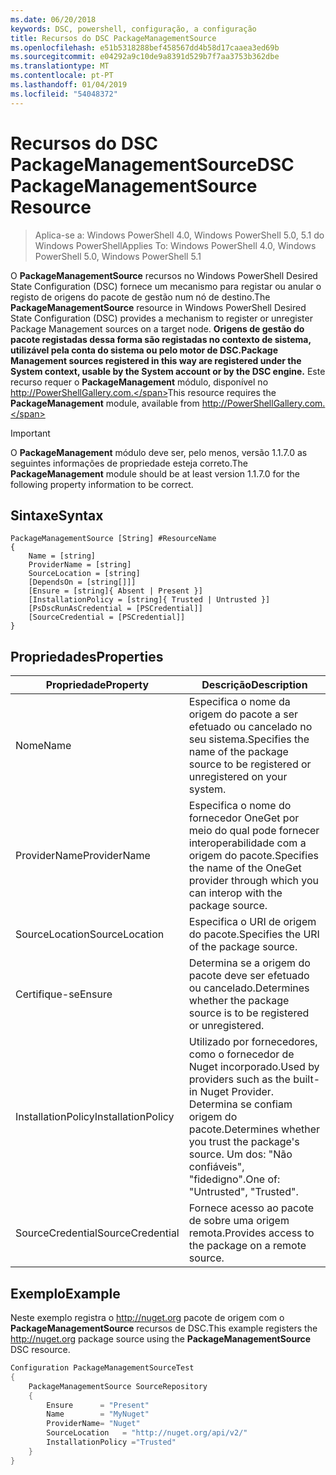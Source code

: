 ```yaml
---
ms.date: 06/20/2018
keywords: DSC, powershell, configuração, a configuração
title: Recursos do DSC PackageManagementSource
ms.openlocfilehash: e51b5318288bef458567dd4b58d17caaea3ed69b
ms.sourcegitcommit: e04292a9c10de9a8391d529b7f7aa3753b362dbe
ms.translationtype: MT
ms.contentlocale: pt-PT
ms.lasthandoff: 01/04/2019
ms.locfileid: "54048372"
---
```

# <a name="dsc-packagemanagementsource-resource"></a><span data-ttu-id="c65da-103">Recursos do DSC PackageManagementSource</span><span class="sxs-lookup"><span data-stu-id="c65da-103">DSC PackageManagementSource Resource</span></span>

> <span data-ttu-id="c65da-104">Aplica-se a: Windows PowerShell 4.0, Windows PowerShell 5.0, 5.1 do Windows PowerShell</span><span class="sxs-lookup"><span data-stu-id="c65da-104">Applies To: Windows PowerShell 4.0, Windows PowerShell 5.0, Windows PowerShell 5.1</span></span>

<span data-ttu-id="c65da-105">O **PackageManagementSource** recursos no Windows PowerShell Desired State Configuration (DSC) fornece um mecanismo para registar ou anular o registo de origens do pacote de gestão num nó de destino.</span><span class="sxs-lookup"><span data-stu-id="c65da-105">The **PackageManagementSource** resource in Windows PowerShell Desired State Configuration (DSC) provides a mechanism to register or unregister Package Management sources on a target node.</span></span> <span data-ttu-id="c65da-106">**Origens de gestão do pacote registadas dessa forma são registadas no contexto de sistema, utilizável pela conta do sistema ou pelo motor de DSC.**</span><span class="sxs-lookup"><span data-stu-id="c65da-106">**Package Management sources registered in this way are registered under the System context, usable by the System account or by the DSC engine.**</span></span> <span data-ttu-id="c65da-107">Este recurso requer o **PackageManagement** módulo, disponível no http://PowerShellGallery.com.</span><span class="sxs-lookup"><span data-stu-id="c65da-107">This resource requires the **PackageManagement** module, available from http://PowerShellGallery.com.</span></span>

> [!IMPORTANT]
> <span data-ttu-id="c65da-108">O **PackageManagement** módulo deve ser, pelo menos, versão 1.1.7.0 as seguintes informações de propriedade esteja correto.</span><span class="sxs-lookup"><span data-stu-id="c65da-108">The **PackageManagement** module should be at least version 1.1.7.0 for the following property information to be correct.</span></span>

## <a name="syntax"></a><span data-ttu-id="c65da-109">Sintaxe</span><span class="sxs-lookup"><span data-stu-id="c65da-109">Syntax</span></span>

```
PackageManagementSource [String] #ResourceName
{
    Name = [string]
    ProviderName = [string]
    SourceLocation = [string]
    [DependsOn = [string[]]]
    [Ensure = [string]{ Absent | Present }]
    [InstallationPolicy = [string]{ Trusted | Untrusted }]
    [PsDscRunAsCredential = [PSCredential]]
    [SourceCredential = [PSCredential]]
}
```

## <a name="properties"></a><span data-ttu-id="c65da-110">Propriedades</span><span class="sxs-lookup"><span data-stu-id="c65da-110">Properties</span></span>

|  <span data-ttu-id="c65da-111">Propriedade</span><span class="sxs-lookup"><span data-stu-id="c65da-111">Property</span></span>  |  <span data-ttu-id="c65da-112">Descrição</span><span class="sxs-lookup"><span data-stu-id="c65da-112">Description</span></span>   |
|---|---|
| <span data-ttu-id="c65da-113">Nome</span><span class="sxs-lookup"><span data-stu-id="c65da-113">Name</span></span>| <span data-ttu-id="c65da-114">Especifica o nome da origem do pacote a ser efetuado ou cancelado no seu sistema.</span><span class="sxs-lookup"><span data-stu-id="c65da-114">Specifies the name of the package source to be registered or unregistered on your system.</span></span>|
| <span data-ttu-id="c65da-115">ProviderName</span><span class="sxs-lookup"><span data-stu-id="c65da-115">ProviderName</span></span>| <span data-ttu-id="c65da-116">Especifica o nome do fornecedor OneGet por meio do qual pode fornecer interoperabilidade com a origem do pacote.</span><span class="sxs-lookup"><span data-stu-id="c65da-116">Specifies the name of the OneGet provider through which you can interop with the package source.</span></span>|
| <span data-ttu-id="c65da-117">SourceLocation</span><span class="sxs-lookup"><span data-stu-id="c65da-117">SourceLocation</span></span>| <span data-ttu-id="c65da-118">Especifica o URI de origem do pacote.</span><span class="sxs-lookup"><span data-stu-id="c65da-118">Specifies the URI of the package source.</span></span>|
| <span data-ttu-id="c65da-119">Certifique-se</span><span class="sxs-lookup"><span data-stu-id="c65da-119">Ensure</span></span>| <span data-ttu-id="c65da-120">Determina se a origem do pacote deve ser efetuado ou cancelado.</span><span class="sxs-lookup"><span data-stu-id="c65da-120">Determines whether the package source is to be registered or unregistered.</span></span>|
| <span data-ttu-id="c65da-121">InstallationPolicy</span><span class="sxs-lookup"><span data-stu-id="c65da-121">InstallationPolicy</span></span>| <span data-ttu-id="c65da-122">Utilizado por fornecedores, como o fornecedor de Nuget incorporado.</span><span class="sxs-lookup"><span data-stu-id="c65da-122">Used by providers such as the built-in Nuget Provider.</span></span> <span data-ttu-id="c65da-123">Determina se confiam origem do pacote.</span><span class="sxs-lookup"><span data-stu-id="c65da-123">Determines whether you trust the package's source.</span></span> <span data-ttu-id="c65da-124">Um dos: "Não confiáveis", "fidedigno".</span><span class="sxs-lookup"><span data-stu-id="c65da-124">One of: "Untrusted", "Trusted".</span></span>|
| <span data-ttu-id="c65da-125">SourceCredential</span><span class="sxs-lookup"><span data-stu-id="c65da-125">SourceCredential</span></span>| <span data-ttu-id="c65da-126">Fornece acesso ao pacote de sobre uma origem remota.</span><span class="sxs-lookup"><span data-stu-id="c65da-126">Provides access to the package on a remote source.</span></span>|

## <a name="example"></a><span data-ttu-id="c65da-127">Exemplo</span><span class="sxs-lookup"><span data-stu-id="c65da-127">Example</span></span>

<span data-ttu-id="c65da-128">Neste exemplo registra o http://nuget.org pacote de origem com o **PackageManagementSource** recursos de DSC.</span><span class="sxs-lookup"><span data-stu-id="c65da-128">This example registers the http://nuget.org package source using the **PackageManagementSource** DSC resource.</span></span>

```powershell
Configuration PackageManagementSourceTest
{
    PackageManagementSource SourceRepository
    {
        Ensure      = "Present"
        Name        = "MyNuget"
        ProviderName= "Nuget"
        SourceLocation   = "http://nuget.org/api/v2/"
        InstallationPolicy ="Trusted"
    }
}
```